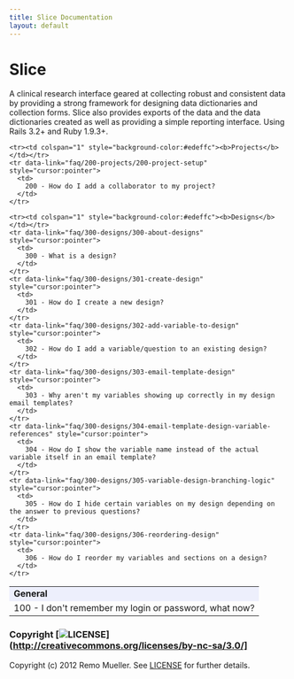 ```yaml
---
title: Slice Documentation
layout: default
---
```


# Slice

A clinical research interface geared at collecting robust and consistent data by providing a strong framework for designing data dictionaries and collection forms. Slice also provides exports of the data and the data dictionaries created as well as providing a simple reporting interface. Using Rails 3.2+ and Ruby 1.9.3+.


<table class="table table-hover">
  <tbody>
    <tr><td colspan="1" style="background-color:#edeffc"><b>General</b></td></tr>
    <tr data-link="faq/100-general/100-signing-in" style="cursor:pointer">
      <td>
        100 - I don't remember my login or password, what now?
      </td>
    </tr>

    <tr><td colspan="1" style="background-color:#edeffc"><b>Projects</b></td></tr>
    <tr data-link="faq/200-projects/200-project-setup" style="cursor:pointer">
      <td>
        200 - How do I add a collaborator to my project?
      </td>
    </tr>

    <tr><td colspan="1" style="background-color:#edeffc"><b>Designs</b></td></tr>
    <tr data-link="faq/300-designs/300-about-designs" style="cursor:pointer">
      <td>
        300 - What is a design?
      </td>
    </tr>
    <tr data-link="faq/300-designs/301-create-design" style="cursor:pointer">
      <td>
        301 - How do I create a new design?
      </td>
    </tr>
    <tr data-link="faq/300-designs/302-add-variable-to-design" style="cursor:pointer">
      <td>
        302 - How do I add a variable/question to an existing design?
      </td>
    </tr>
    <tr data-link="faq/300-designs/303-email-template-design" style="cursor:pointer">
      <td>
        303 - Why aren't my variables showing up correctly in my design email templates?
      </td>
    </tr>
    <tr data-link="faq/300-designs/304-email-template-design-variable-references" style="cursor:pointer">
      <td>
        304 - How do I show the variable name instead of the actual variable itself in an email template?
      </td>
    </tr>
    <tr data-link="faq/300-designs/305-variable-design-branching-logic" style="cursor:pointer">
      <td>
        305 - How do I hide certain variables on my design depending on the answer to previous questions?
      </td>
    </tr>
    <tr data-link="faq/300-designs/306-reordering-design" style="cursor:pointer">
      <td>
        306 - How do I reorder my variables and sections on a design?
      </td>
    </tr>
  </tbody>
</table>




### Copyright [![LICENSE](http://i.creativecommons.org/l/by-nc-sa/3.0/80x15.png)](http://creativecommons.org/licenses/by-nc-sa/3.0/]

Copyright (c) 2012 Remo Mueller. See [LICENSE](https://github.com/remomueller/slice/blob/master/LICENSE) for further details.
